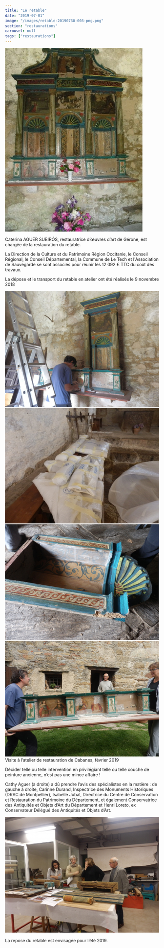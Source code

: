 ```yaml
---
title: "Le retable"
date: "2019-07-01"
image: "/images/retable-20190730-003-png.png"
section: "restaurations"
carousel: null
tags: ["restaurations"]
---
```


<img
  alt="Retable avant restaurations"
  src="/images/00104-dscf5649-jpg.jpg"
  class="article-img-center"
/>

Caterina AGUER SUBIRÓS, restauratrice d’œuvres d’art de Gérone, est chargée de la restauration du retable.

La Direction de la Culture et du Patrimoine Région Occitanie,
le Conseil Régional, le Conseil Départemental, la Commune de Le Tech et l'Association de Sauvegarde se sont associés pour réunir les 12 092 € TTC du coût des travaux.

La dépose et le transport du retable en atelier ont été réalisés le 9 novembre 2018

<div class="article-img-group">
<img
  alt="dépose du retable I"
  src="/images/retable-20180910-6-jpg.jpg"
  class="article-img-small"
/>
<img
  alt="dépose du retable II"
  src="/images/retable-20180910-9-jpg.jpg"
  class="article-img-small"
/>
<img
  alt="dépose du retable III"
  src="/images/retable-20180910-8-jpg.jpg"
  class="article-img-small"
/>
<img
  alt="dépose du retable IV"
  src="/images/retable-20180910-10-jpg.jpg"
  class="article-img-small"
/>
</div>
Visite à l’atelier de restauration de Cabanes, février 2019

Décider telle ou telle intervention en privilégiant telle ou telle couche de peinture ancienne, n’est pas une mince affaire !

Cathy Aguer (à droite) a dû prendre l’avis des spécialistes en la matière : de gauche à droite, Carinne Durand, Inspectrice des Monuments Historiques (DRAC de Montpellier), Isabelle Jubal, Directrice du Centre de Conservation et Restauration du Patrimoine du Département, et également Conservatrice des Antiquités et Objets d’Art du Département et Henri Loreto, ex Conservateur Délégué des Antiquités et Objets d’Art.

<img
  alt="visite à l'atelier de restauration de Cabanes, février 2019"
  src="/images/retable-20190330-006-jpg.jpg"
  class="article-img-center"
/>

La repose du retable est envisagée pour l’été 2019.
